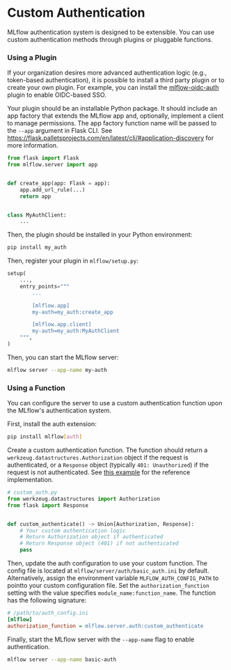 # Custom Authentication

MLflow authentication system is designed to be extensible. You can use custom authentication methods through plugins or pluggable functions.

### Using a Plugin

If your organization desires more advanced authentication logic
(e.g., token-based authentication), it is possible to install a third party plugin or to create your own plugin. For example, you can install the [mlflow-oidc-auth](https://github.com/mlflow/mlflow-oidc-auth) plugin to enable OIDC-based SSO.

Your plugin should be an installable Python package. It should include an app factory that extends the MLflow app and, optionally, implement a client to manage permissions.
The app factory function name will be passed to the `--app` argument in Flask CLI.
See https://flask.palletsprojects.com/en/latest/cli/#application-discovery for more information.

```python title="Example: my_auth/__init__.py"
from flask import Flask
from mlflow.server import app


def create_app(app: Flask = app):
    app.add_url_rule(...)
    return app


class MyAuthClient:
    ...
```

Then, the plugin should be installed in your Python environment:

```bash
pip install my_auth
```

Then, register your plugin in `mlflow/setup.py`:

```python
setup(
    ...,
    entry_points="""
        ...

        [mlflow.app]
        my-auth=my_auth:create_app

        [mlflow.app.client]
        my-auth=my_auth:MyAuthClient
    """,
)
```

Then, you can start the MLflow server:

```bash
mlflow server --app-name my-auth
```

### Using a Function

You can configure the server to use a custom authentication function upon the MLflow's authentication system.

First, install the auth extension:

```bash
pip install mlflow[auth]
```

Create a custom authentication function. The function should return a `werkzeug.datastructures.Authorization` object if
the request is authenticated, or a `Response` object (typically
`401: Unauthorized`) if the request is not authenticated. See [this example](https://github.com/mlflow/mlflow/blob/master/examples/jwt_auth/jwt_auth.py) for the reference implementation.

```python
# custom_auth.py
from werkzeug.datastructures import Authorization
from flask import Response


def custom_authenticate() -> Union[Authorization, Response]:
    # Your custom authentication logic
    # Return Authorization object if authenticated
    # Return Response object (401) if not authenticated
    pass
```

Then, update the auth configuration to use your custom function. The config file is located at `mlflow/server/auth/basic_auth.ini` by default. Alternatively, assign the environment variable `MLFLOW_AUTH_CONFIG_PATH` to pointto your custom configuration file. Set the `authorization_function` setting with the value specifies `module_name:function_name`. The function has the following signature:

```ini
# /path/to/auth_config.ini
[mlflow]
authorization_function = mlflow.server.auth:custom_authenticate
```

Finally, start the MLflow server with the `--app-name` flag to enable authentication.

```bash
mlflow server --app-name basic-auth
```
